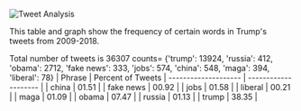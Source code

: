 ![Tweet Analysis](/Users/rohanmathew/Documents/GitHub/lab-markdown/tweet_analysis.png)

This table and graph show the frequency of certain words in Trump's tweets from 2009-2018.

Total number of tweets is 36307
counts= {'trump': 13924, 'russia': 412, 'obama': 2712, 'fake news': 333, 'jobs': 574, 'china': 548, 'maga': 394, 'liberal': 78}
|       Phrase       |  Percent of Tweets   |
-------------------- | -------------------- |
|       china        |        01.51         |
|     fake news      |        00.92         |
|        jobs        |        01.58         |
|      liberal       |        00.21         |
|        maga        |        01.09         |
|       obama        |        07.47         |
|       russia       |        01.13         |
|       trump        |        38.35         |